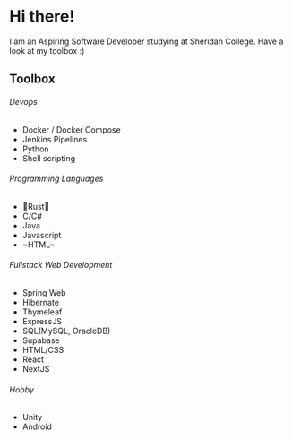 # Hi there!
I am an Aspiring Software Developer studying at Sheridan College.
Have a look at my toolbox :)

## Toolbox
###### Devops
- Docker / Docker Compose
- Jenkins Pipelines
- Python
- Shell scripting

###### Programming Languages
- 🦀Rust🦀
- C/C#
- Java
- Javascript
- ~HTML~

###### Fullstack Web Development
- Spring Web
- Hibernate
- Thymeleaf
- ExpressJS
- SQL(MySQL, OracleDB)
- Supabase
- HTML/CSS
- React
- NextJS

###### Hobby
- Unity
- Android


<!---
SeijiDominic/SeijiDominic is a ✨ special ✨ repository because its `README.md` (this file) appears on your GitHub profile.
You can click the Preview link to take a look at your changes.
--->
